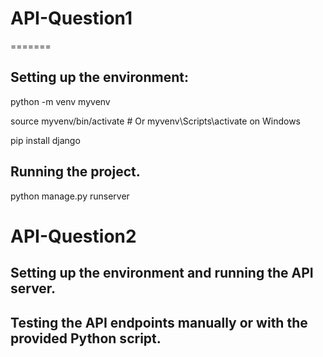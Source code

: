 # API-Question1
=======
## Setting up the environment:
python -m venv myvenv

source myvenv/bin/activate  # Or myvenv\Scripts\activate on Windows

pip install django

## Running the project.
python manage.py runserver

# API-Question2
## Setting up the environment and running the API server.

## Testing the API endpoints manually or with the provided Python script.
